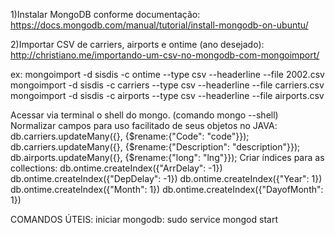 1)Instalar MongoDB conforme documentação:
https://docs.mongodb.com/manual/tutorial/install-mongodb-on-ubuntu/

2)Importar CSV de carriers, airports e ontime (ano desejado):
http://christiano.me/importando-um-csv-no-mongodb-com-mongoimport/

ex: mongoimport -d sisdis -c ontime --type csv --headerline --file 2002.csv
    mongoimport -d sisdis -c carriers --type csv --headerline --file carriers.csv
    mongoimport -d sisdis -c airports --type csv --headerline --file airports.csv

Acessar via terminal o shell do mongo. (comando mongo --shell)
  Normalizar campos para uso facilitado de seus objetos no JAVA:
    db.carriers.updateMany({}, {$rename:{"Code": "code"}});
    db.carriers.updateMany({}, {$rename:{"Description": "description"}});
    db.airports.updateMany({}, {$rename:{"long": "lng"}});
  Criar índices para as collections:
    db.ontime.createIndex({"ArrDelay": -1})
    db.ontime.createIndex({"DepDelay": -1})
    db.ontime.createIndex({"Year": 1})
    db.ontime.createIndex({"Month": 1})
    db.ontime.createIndex({"DayofMonth": 1})


COMANDOS ÚTEIS:
iniciar mongodb: sudo service mongod start
